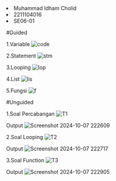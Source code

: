 <li>Muhammad Idham Cholid</li>
<li>2211104016</li>
<li>SE06-01</li>


#Guided

1.Variable
![code](https://github.com/user-attachments/assets/db63b3b2-9091-474d-9ad6-867cd6e9e447)

2.Statement
![stm](https://github.com/user-attachments/assets/87c59aaa-7788-4940-97e2-7e4e1ffe590c)

3.Looping
![lop](https://github.com/user-attachments/assets/f9ee5f3d-cb8e-4e6e-8709-d13d512fbdde)

4.List
![lis](https://github.com/user-attachments/assets/5b8f6038-d1a2-4997-8f23-590bdb98ebab)

5.Fungsi
![f](https://github.com/user-attachments/assets/3ed62782-50ba-47a5-a30d-90f79a273ef0)


#Unguided

1.Soal Percabangan
![T1](https://github.com/user-attachments/assets/7acf9f02-d12e-4800-89c8-6722bc6c873c)


Output
![Screenshot 2024-10-07 222609](https://github.com/user-attachments/assets/722e7816-3de2-4ccd-9dbe-c6cd2085763a)


2.Soal Looping
![T2](https://github.com/user-attachments/assets/f38d2b10-2638-4e15-917b-67b63fcb0268)


Output
![Screenshot 2024-10-07 222717](https://github.com/user-attachments/assets/ca299f97-93ed-4e13-a07a-b632c0cd692e)


3.Soal Function
![T3](https://github.com/user-attachments/assets/b2d160b5-ca34-49ef-9c4f-9b3fa936567e)



Output
![Screenshot 2024-10-07 222905](https://github.com/user-attachments/assets/027d58de-8630-4130-8b9d-03119e026a67)


